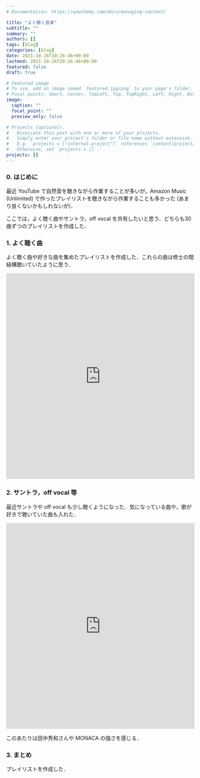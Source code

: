 ```yaml
---
# Documentation: https://wowchemy.com/docs/managing-content/

title: "よく聴く音楽"
subtitle: ""
summary: ""
authors: []
tags: [blog]
categories: [blog]
date: 2021-10-26T20:26:46+09:00
lastmod: 2021-10-26T20:26:46+09:00
featured: false
draft: true

# Featured image
# To use, add an image named `featured.jpg/png` to your page's folder.
# Focal points: Smart, Center, TopLeft, Top, TopRight, Left, Right, BottomLeft, Bottom, BottomRight.
image:
  caption: ""
  focal_point: ""
  preview_only: false

# Projects (optional).
#   Associate this post with one or more of your projects.
#   Simply enter your project's folder or file name without extension.
#   E.g. `projects = ["internal-project"]` references `content/project/deep-learning/index.md`.
#   Otherwise, set `projects = []`.
projects: []
---
```


### 0. はじめに
最近 YouTube で自然音を聴きながら作業することが多いが，Amazon Music (Unlimited) で作ったプレイリストを聴きながら作業することも多かった (あまり良くないかもしれないが)．

ここでは，よく聴く曲やサントラ，off vocal を共有したいと思う．どちらも30曲ずつのプレイリストを作成した．

### 1. よく聴く曲

よく聴く曲や好きな曲を集めたプレイリストを作成した．これらの曲は修士の間結構聴いていたように思う．

<iframe id='AmazonMusicEmbed8ac1b88828a94b88bd6ac624c13d3c2bjajp' src='https://music.amazon.co.jp/embed/8ac1b88828a94b88bd6ac624c13d3c2bjajp/?id=nk33tcZQWq&marketplaceId=A1VC38T7YXB528&musicTerritory=JP' width='100%' height='550px' style='border:1px solid rgba(0, 0, 0, 0.12);max-width:'></iframe>


### 2. サントラ，off vocal 等

最近サントラや off vocal も少し聴くようになった．気になっている曲や，歌が好きで聴いていた曲も入れた．

<iframe id='AmazonMusicEmbed8bf6a501ae5f438685256639ccd8b22ajajp' src='https://music.amazon.co.jp/embed/8bf6a501ae5f438685256639ccd8b22ajajp/?id=aQawWh8CTK&marketplaceId=A1VC38T7YXB528&musicTerritory=JP' width='100%' height='550px' style='border:1px solid rgba(0, 0, 0, 0.12);max-width:'></iframe>

このあたりは田中秀和さんや MONACA の強さを感じる．

### 3. まとめ
プレイリストを作成した．